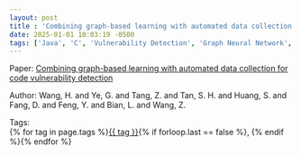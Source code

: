 ```yaml
---
layout: post
title : 'Combining graph-based learning with automated data collection for code vulnerability detection'
date: 2025-01-01 10:03:19 -0500
tags: ['Java', 'C', 'Vulnerability Detection', 'Graph Neural Network', 'Program Graph']
---
```

Paper: [Combining graph-based learning with automated data collection for code vulnerability detection](https://ieeexplore-ieee-org.proxy.library.nd.edu/document/9293321)

Author: Wang, H. and Ye, G. and Tang, Z. and Tan, S. H. and Huang, S. and Fang, D. and Feng, Y. and Bian, L. and Wang, Z.




 Tags:  
        <span>{% for tag in page.tags %}<a href="{{ site.baseurl }}tags/#{{ tag | slugify }}">{{ tag }}</a>{% if forloop.last == false %}, {% endif %}{% endfor %}</span>
